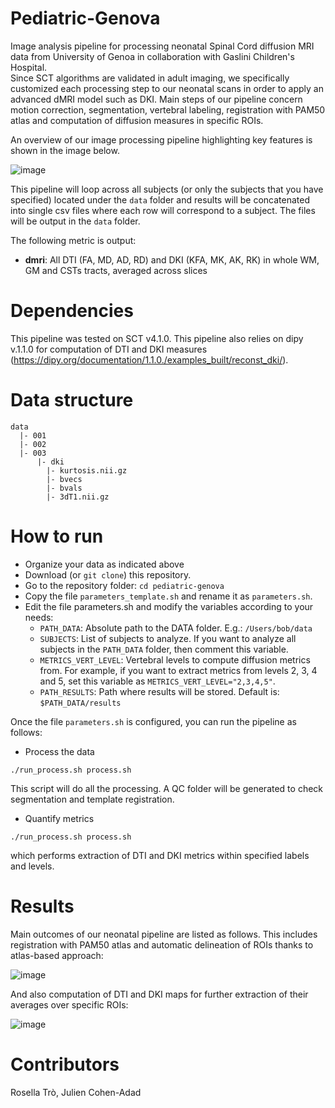 # Pediatric-Genova
Image analysis pipeline for processing neonatal Spinal Cord diffusion MRI data from University of Genoa in collaboration with Gaslini Children's Hospital.  
  Since SCT algorithms are validated in adult imaging, we specifically customized each processing step to our neonatal scans in order to apply an advanced dMRI model such as DKI.
  Main steps of our pipeline concern motion correction, segmentation, vertebral labeling, registration with PAM50 atlas and computation of diffusion measures in specific ROIs.
  
  An overview of our image processing pipeline highlighting key features is shown in the image below. 
  
  ![image](https://user-images.githubusercontent.com/58302565/110315001-e4b39480-8008-11eb-96de-614e694974b4.png)

This pipeline will loop across all subjects (or only the subjects that you have specified) located under the ```data``` folder and results will be concatenated into single csv files where each row will correspond to a subject. The files will be output in the ```data``` folder.

The following metric is output:
- **dmri**: All DTI (FA, MD, AD, RD) and DKI (KFA, MK, AK, RK) in whole WM, GM and CSTs tracts, averaged across slices
# Dependencies 
This pipeline was tested on SCT v4.1.0. This pipeline also relies on dipy v.1.1.0 for computation of DTI and DKI measures (https://dipy.org/documentation/1.1.0./examples_built/reconst_dki/).
# Data structure
```
data
  |- 001
  |- 002
  |- 003
      |- dki
        |- kurtosis.nii.gz
        |- bvecs
        |- bvals
        |- 3dT1.nii.gz
```   
# How to run      
- Organize your data as indicated above
- Download (or ```git clone```) this repository.
- Go to the repository folder: ```cd pediatric-genova```
- Copy the file ```parameters_template.sh``` and rename it as ```parameters.sh```.
- Edit the file parameters.sh and modify the variables according to your needs:
    - ```PATH_DATA```: Absolute path to the DATA folder. E.g.: ```/Users/bob/data```
    - ```SUBJECTS```: List of subjects to analyze. If you want to analyze all subjects in the ```PATH_DATA``` folder, then comment this variable.
    - ```METRICS_VERT_LEVEL```: Vertebral levels to compute diffusion metrics from. For example, if you want to extract metrics from levels 2, 3, 4 and 5, set this variable as    ```METRICS_VERT_LEVEL="2,3,4,5"```.
    - ```PATH_RESULTS```: Path where results will be stored. Default is: ```$PATH_DATA/results```
    
 Once the file ```parameters.sh``` is configured, you can run the pipeline as follows:  
   - Process the data
    
    ./run_process.sh process.sh
 
 
 This script will do all the processing. A QC folder will be generated to check segmentation and template registration.  
   - Quantify metrics

   ```./run_process.sh process.sh ```

which performs extraction of DTI and DKI metrics within specified labels and levels. 
# Results 
Main outcomes of our neonatal pipeline are listed as follows.
This includes registration with PAM50 atlas and automatic delineation of ROIs thanks to atlas-based approach:

![image](https://user-images.githubusercontent.com/58302565/110314859-b59d2300-8008-11eb-90d1-fcd8ab4b0860.png)

And also computation of DTI and DKI maps for further extraction of their averages over specific ROIs: 

![image](https://user-images.githubusercontent.com/58302565/110314694-7bcc1c80-8008-11eb-8ffa-05c598563fa4.png)
# Contributors
Rosella Trò, Julien Cohen-Adad
